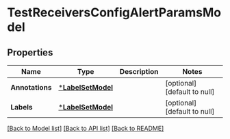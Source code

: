# TestReceiversConfigAlertParamsModel

## Properties
Name | Type | Description | Notes
------------ | ------------- | ------------- | -------------
**Annotations** | [***LabelSetModel**](LabelSet.md) |  | [optional] [default to null]
**Labels** | [***LabelSetModel**](LabelSet.md) |  | [optional] [default to null]

[[Back to Model list]](../README.md#documentation-for-models) [[Back to API list]](../README.md#documentation-for-api-endpoints) [[Back to README]](../README.md)


